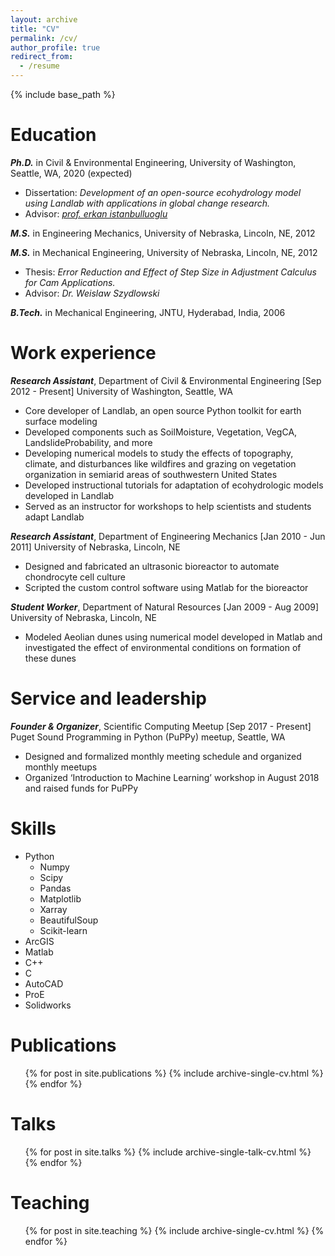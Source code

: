 ```yaml
---
layout: archive
title: "CV"
permalink: /cv/
author_profile: true
redirect_from:
  - /resume
---
```


{% include base_path %}

Education
======
***Ph.D.*** in Civil & Environmental Engineering, University of Washington, Seattle, WA, 2020 (expected)
  * Dissertation: *Development of an open-source ecohydrology model using Landlab with applications in global change research.*
  * Advisor: [*prof. erkan istanbulluoglu*](https://www.ce.washington.edu/facultyfinder/erkan-istanbulluoglu)

***M.S.*** in Engineering Mechanics, University of Nebraska, Lincoln, NE, 2012

***M.S.*** in Mechanical Engineering, University of Nebraska, Lincoln, NE, 2012
  * Thesis: *Error Reduction and Effect of Step Size in Adjustment Calculus for Cam Applications.*
  * Advisor: *Dr. Weislaw Szydlowski*

***B.Tech.*** in Mechanical Engineering, JNTU, Hyderabad, India, 2006


Work experience
======
***Research Assistant***, Department of Civil & Environmental Engineering  [Sep 2012 - Present]
University of Washington, Seattle, WA
* Core developer of Landlab, an open source Python toolkit for earth surface modeling
* Developed components such as SoilMoisture, Vegetation, VegCA, LandslideProbability, and more
* Developing numerical models to study the effects of topography, climate, and disturbances like wildfires and grazing on vegetation organization in semiarid areas of southwestern United States 
* Developed instructional tutorials for adaptation of ecohydrologic models developed in Landlab
* Served as an instructor for workshops to help scientists and students adapt Landlab

***Research Assistant***, Department of Engineering Mechanics  [Jan 2010 - Jun 2011]
University of Nebraska, Lincoln, NE
* Designed and fabricated an ultrasonic bioreactor to automate chondrocyte cell culture
* Scripted the custom control software using Matlab for the bioreactor

***Student Worker***, Department of Natural Resources  [Jan 2009 - Aug 2009]
University of Nebraska, Lincoln, NE
* Modeled Aeolian dunes using numerical model developed in Matlab and investigated the effect of environmental conditions on formation of these dunes


Service and leadership
======
***Founder & Organizer***, Scientific Computing Meetup  [Sep 2017 - Present]
Puget Sound Programming in Python (PuPPy) meetup, Seattle, WA
* Designed and formalized monthly meeting schedule and organized monthly meetups
* Organized ‘Introduction to Machine Learning’ workshop in August 2018 and raised funds for PuPPy


Skills
======
* Python
  * Numpy
  * Scipy
  * Pandas
  * Matplotlib
  * Xarray
  * BeautifulSoup
  * Scikit-learn
* ArcGIS
* Matlab
* C++
* C
* AutoCAD
* ProE
* Solidworks


Publications
======
  <ul>{% for post in site.publications %}
    {% include archive-single-cv.html %}
  {% endfor %}</ul>

  
Talks
======
  <ul>{% for post in site.talks %}
    {% include archive-single-talk-cv.html %}
  {% endfor %}</ul>

  
Teaching
======
  <ul>{% for post in site.teaching %}
    {% include archive-single-cv.html %}
  {% endfor %}</ul>
  

